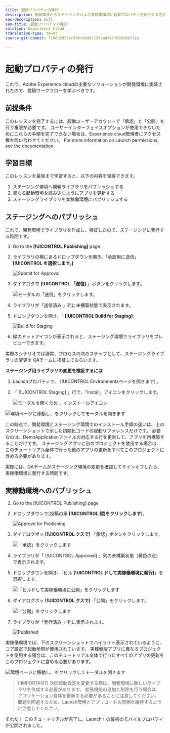```yaml
---
title: 起動プロパティの発行
description: 開発環境からステージングおよび実稼働環境に起動プロパティを発行する方法について説明します。 このレッスンは、「起動を使用するモバイルAndroidアプリケーションにExperience cloudを実装する」チュートリアルの一部です。
seo-description: null
seo-title: 起動プロパティの発行
solution: Experience Cloud
translation-type: tm+mt
source-git-commit: 7166d2933cc99bcbbd4713fba8f87fb0826b711e

---
```



# 起動プロパティの発行

これで、Adobe Experience cloudの主要なソリューションが開発環境に実装されたので、投稿ワークフローを学ぶべきです。

## 前提条件

このレッスンを完了するには、起動ユーザーアカウントで「承認」と「公開」を行う権限が必要です。 ユーザーインターフェイスオプションが使用できないためにこれらの手順を完了できない場合は、Experience cloud管理者にアクセス権を問い合わせてください。 For more information on Launch permissions, see [the documentation](https://docs.adobe.com/content/help/en/launch/using/reference/admin/user-permissions.html).

## 学習目標

このレッスンを最後まで学習すると、以下の内容を習得できます。

1. ステージング環境へ開発ライブラリをパブリッシュする
1. 異なる起動環境を読み込むようにアプリを更新する
1. ステージングライブラリを実稼働環境にパブリッシュする

## ステージングへのパブリッシュ

これで、開発環境でライブラリを作成し、検証したので、ステージングに発行する時間です。

1. Go to the **[!UICONTROL Publishing]** page

1. ライブラリの横にあるドロップダウンを開き、「承認用に送信」 **[!UICONTROL を選択します。]**

   ![Submit for Approval](images/mobile-publishing-submitForApproval.png)

1. ダイアログで **[!UICONTROL 「送信]** 」ボタンをクリックします。

   ![モーダルの「送信」をクリックします。](images/mobile-publishing-submit.png)

1. ライブラリが「送信済み  」列に未構築状態で表示されます。

1. ドロップダウンを開き、「 **[!UICONTROL Build for Staging]**:

   ![Build for Staging](images/mobile-publishing-buildForStaging.png)
1. 緑のドットアイコンが表示されると、ステージング環境でライブラリをプレビューできます。

実際のシナリオでは通常、プロセスの次のステップとして、ステージングライブラリの変更を QAチームに検証してもらいます。

**ステージング用ライブラリの変更を検証するには**

1. Launchプロパティで、 [!UICONTROL Environmentsページを開きます] 。

1. 「 [!UICONTROL Staging] 」行で、「Install」アイコンをクリックします。

   ![モーダルを開くため](images/mobile-launch-installIcon.png) 、インストールアイコン

![環境ページに移動し、をクリックしてモーダルを開きます](images/android/mobile-publishing-getStagingCode.png)

この時点で、開発環境とステージング環境でのインストール手順の違いは、上のスクリーンショットで示した初期化コードの起動リファレンスだけです。   必要なのは、DemoApplicationファイルの対応する行を更新して、アプリを再構築することだけです。 ステージングアプリに別のプロジェクトを使用する場合は、このチュートリアル全体で行った他のアプリの更新をすべてこのプロジェクトに含める必要があります。

実際には、QAチームがステージング環境の変更を確認してサインオフしたら、実稼働環境に発行する時間です。

## 実稼動環境へのパブリッシュ

1. Go to the [!UICONTROL Publishing] page

1. ドロップダウンで[投稿の承 **[!UICONTROL 認]をクリックします]**。

   ![Approve for Publishing](images/mobile-publishing-approveForPublishing.png)

1. ダイアログボッ **[!UICONTROL クスで]** 「承認」ボタンをクリックします。

   ![「承認」をクリックします](images/mobile-publishing-approve.png)

1. ライブラリが「 [!UICONTROL Approved] 」列の未構築状態（黄色の点）で表示されます。

1. ドロップダウンを開き、「ビル **[!UICONTROL ドして実稼働環境に発行]**」を選択します。

   ![「ビルドして実稼働環境に公開」をクリックします](images/mobile-publishing-buildAndPublishToProduction.png)

1. ダイアログボッ **[!UICONTROL クスで]** 「公開」をクリックします。

   ![「公開」をクリックします](images/mobile-publishing-publish.png)

1. ライブラリが「発行済み  」列に表示されます。

   ![Published](images/mobile-publishing-published.png)

実稼働環境では、下のスクリーンショットでハイライト表示されているように、コア設定で起動参照が使用されています。  実稼働版アプリに異なるプロジェクトを使用する場合は、このチュートリアル全体で行ったすべてのアプリの更新をこのプロジェクトに含める必要があります。

![環境ページに移動し、をクリックしてモーダルを開きます](images/android/mobile-publishing-getProductionCode.png)

>[!IMPORTANT] 次回起動設定を変更する際は、開発環境に新しいライブラリを作成する必要があります。 拡張機能の追加と削除を行う場合は、アプリケーション自体を更新する必要があることに注意してください。 問題を回避するため、Launch環境とアプリコードの同期を維持するように注意してください。

それだ！ このチュートリアルが完了し、Launch！の最初のモバイルプロパティが公開されました。